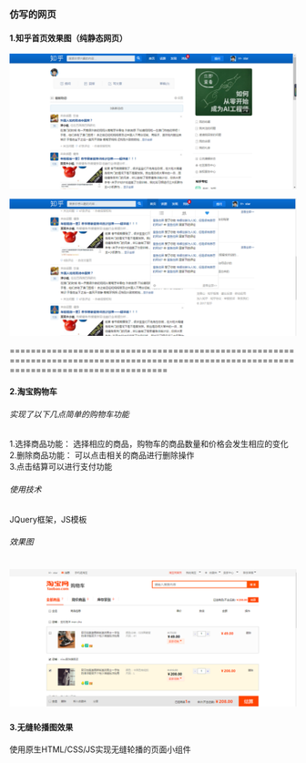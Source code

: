### 仿写的网页

#### 1.知乎首页效果图（纯静态网页）

![](./仿知乎首页/images/result/1.png) 

![](./仿知乎首页/images/result/2.png) 

==========================================================================================================================================

#### 2.淘宝购物车

###### 实现了以下几点简单的购物车功能
1.选择商品功能： 选择相应的商品，购物车的商品数量和价格会发生相应的变化<br>
2.删除商品功能： 可以点击相关的商品进行删除操作<br>
3.点击结算可以进行支付功能<br>

###### 使用技术
JQuery框架，JS模板

###### 效果图
![](./result/1.png) 
=========================================================================================================================================

#### 3.无缝轮播图效果

使用原生HTML/CSS/JS实现无缝轮播的页面小组件



